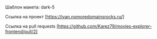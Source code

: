 Шаблон макета: dark-5

Ссылка на проект [https://ivan.nomoredomainsrocks.ru/]

Ссылка на pull requests [https://github.com/Karez79/movies-explorer-frontend/pull/2]


